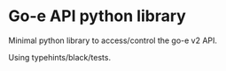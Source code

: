 # Go-e API python library

Minimal python library to access/control the go-e v2 API.

Using typehints/black/tests.
